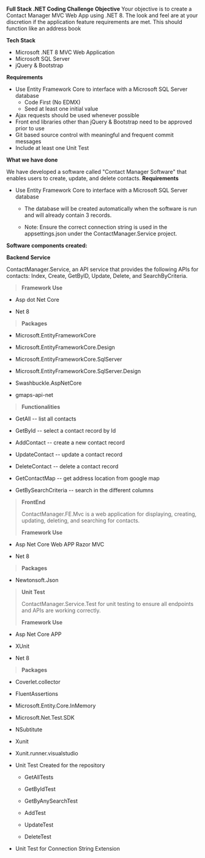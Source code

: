 **Full Stack .NET Coding Challenge**
**Objective**
Your objective is to create a Contact Manager MVC Web App using .NET 8. The look and feel are at 
your discretion if the application feature requirements are met. This should function like an address 
book

**Tech Stack**
- Microsoft .NET 8 MVC Web Application
- Microsoft SQL Server
- jQuery & Bootstrap

**Requirements**
- Use Entity Framework Core to interface with a Microsoft SQL Server database
    - Code First (No EDMX)
    - Seed at least one initial value
- Ajax requests should be used whenever possible
- Front end libraries other than jQuery & Bootstrap need to be approved prior to use
- Git based source control with meaningful and frequent commit messages
- Include at least one Unit Test


**What we have done**

We have developed a software called \"Contact Manager Software\" that
enables users to create, update, and delete contacts. **Requirements**

-   Use Entity Framework Core to interface with a Microsoft SQL Server
    database

    -   The database will be created automatically when the software is
        run and will already contain 3 records.

    -   Note: Ensure the correct connection string is used in the
        appsettings.json under the ContactManager.Service project.

**Software components created:**

**Backend Service**

ContactManager.Service, an API service that provides the following APIs
for contacts: Index, Create, GetByID, Update, Delete, and
SearchByCriteria.

> **Framework Use**

-   Asp dot Net Core

-   Net 8

> **Packages**

-   Microsoft.EntityFrameworkCore

-   Microsoft.EntityFrameworkCore.Design

-   Microsoft.EntityFrameworkCore.SqlServer

-   Microsoft.EntityFrameworkCore.SqlServer.Design

-   Swashbuckle.AspNetCore

-   gmaps-api-net

> **Functionalities**

-   GetAll -- list all contacts

-   GetById -- select a contact record by Id

-   AddContact -- create a new contact record

-   UpdateContact -- update a contact record

-   DeleteContact -- delete a contact record

-   GetContactMap -- get address location from google map

-   GetBySearchCriteria -- search in the different columns

> **FrontEnd**
>
> ContactManager.FE.Mvc is a web application for displaying, creating,
> updating, deleting, and searching for contacts.
>
> **Framework Use**

-   Asp Net Core Web APP Razor MVC

-   Net 8

> **Packages**

-   Newtonsoft.Json

> **Unit Test**
>
> ContactManager.Service.Test for unit testing to ensure all endpoints
> and APIs are working correctly.
>
> **Framework Use**

-   Asp Net Core APP

-   XUnit

-   Net 8

> **Packages**

-   Coverlet.collector

-   FluentAssertions

-   Microsoft.Entity.Core.InMemory

-   Microsoft.Net.Test.SDK

-   NSubtitute

-   Xunit

-   Xunit.runner.visualstudio

 
-   Unit Test Created for the repository

    -   GetAllTests

    -   GetByIdTest

    -   GetByAnySearchTest

    -   AddTest

    -   UpdateTest

    -   DeleteTest

-   Unit Test for Connection String Extension
